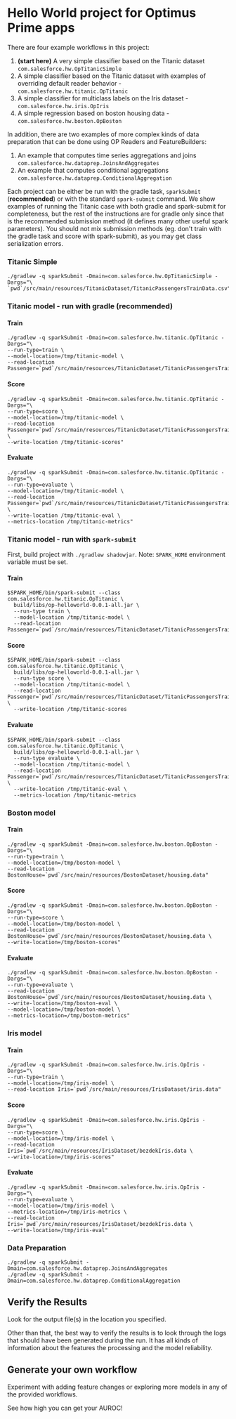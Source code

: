# Hello World project for Optimus Prime apps

There are four example workflows in this project:
1) **(start here)** A very simple classifier based on the Titanic dataset `com.salesforce.hw.OpTitanicSimple`
2) A simple classifier based on the Titanic dataset with examples of overriding default reader behavior  - `com.salesforce.hw.titanic.OpTitanic`
3) A simple classifier for multiclass labels on the Iris dataset - `com.salesforce.hw.iris.OpIris`
4) A simple regression based on boston housing data - `com.salesforce.hw.boston.OpBoston`

In addition, there are two examples of more complex kinds of data preparation that can be done using OP Readers and FeatureBuilders:
1) An example that computes time series aggregations and joins `com.salesforce.hw.dataprep.JoinsAndAggregates`
2) An example that computes conditional aggregations `com.salesforce.hw.dataprep.ConditionalAggregation`

Each project can be either be run with the gradle task, `sparkSubmit` (**recommended**) or with the standard `spark-submit` command. We show examples of running the Titanic case with both gradle and spark-submit for completeness, but the rest of the instructions are for gradle only since that is the recommended submission method (it defines many other useful spark parameters). You should not mix submission methods (eg. don't train with the gradle task and score with spark-submit), as you may get class serialization errors.

### Titanic Simple
```shell
./gradlew -q sparkSubmit -Dmain=com.salesforce.hw.OpTitanicSimple -Dargs="\
`pwd`/src/main/resources/TitanicDataset/TitanicPassengersTrainData.csv"
```

### Titanic model - run with gradle (**recommended**)
#### Train
```shell
./gradlew -q sparkSubmit -Dmain=com.salesforce.hw.titanic.OpTitanic -Dargs="\
--run-type=train \
--model-location=/tmp/titanic-model \
--read-location Passenger=`pwd`/src/main/resources/TitanicDataset/TitanicPassengersTrainData.csv"
```
#### Score
```shell
./gradlew -q sparkSubmit -Dmain=com.salesforce.hw.titanic.OpTitanic -Dargs="\
--run-type=score \
--model-location=/tmp/titanic-model \
--read-location Passenger=`pwd`/src/main/resources/TitanicDataset/TitanicPassengersTrainData.csv \
--write-location /tmp/titanic-scores"
```
#### Evaluate
```shell
./gradlew -q sparkSubmit -Dmain=com.salesforce.hw.titanic.OpTitanic -Dargs="\
--run-type=evaluate \
--model-location=/tmp/titanic-model \
--read-location Passenger=`pwd`/src/main/resources/TitanicDataset/TitanicPassengersTrainData.csv \
--write-location /tmp/titanic-eval \
--metrics-location /tmp/titanic-metrics"
```

### Titanic model - run with `spark-submit`

First, build project with `./gradlew shadowjar`.
Note: `SPARK_HOME` environment variable must be set.

#### Train
```shell
$SPARK_HOME/bin/spark-submit --class com.salesforce.hw.titanic.OpTitanic \
  build/libs/op-helloworld-0.0.1-all.jar \
  --run-type train \
  --model-location /tmp/titanic-model \
  --read-location Passenger=`pwd`/src/main/resources/TitanicDataset/TitanicPassengersTrainData.csv
```
#### Score
```shell
$SPARK_HOME/bin/spark-submit --class com.salesforce.hw.titanic.OpTitanic \
  build/libs/op-helloworld-0.0.1-all.jar \
  --run-type score \
  --model-location /tmp/titanic-model \
  --read-location Passenger=`pwd`/src/main/resources/TitanicDataset/TitanicPassengersTrainData.csv \
  --write-location /tmp/titanic-scores
```
#### Evaluate
```shell
$SPARK_HOME/bin/spark-submit --class com.salesforce.hw.titanic.OpTitanic \
  build/libs/op-helloworld-0.0.1-all.jar \
  --run-type evaluate \
  --model-location /tmp/titanic-model \
  --read-location Passenger=`pwd`/src/main/resources/TitanicDataset/TitanicPassengersTrainData.csv \
  --write-location /tmp/titanic-eval \
  --metrics-location /tmp/titanic-metrics
```

### Boston model
#### Train
```shell
./gradlew -q sparkSubmit -Dmain=com.salesforce.hw.boston.OpBoston -Dargs="\
--run-type=train \
--model-location=/tmp/boston-model \
--read-location BostonHouse=`pwd`/src/main/resources/BostonDataset/housing.data"
```
#### Score
```shell
./gradlew -q sparkSubmit -Dmain=com.salesforce.hw.boston.OpBoston -Dargs="\
--run-type=score \
--model-location=/tmp/boston-model \
--read-location BostonHouse=`pwd`/src/main/resources/BostonDataset/housing.data \
--write-location=/tmp/boston-scores"
```
#### Evaluate
```shell
./gradlew -q sparkSubmit -Dmain=com.salesforce.hw.boston.OpBoston -Dargs="\
--run-type=evaluate \
--read-location BostonHouse=`pwd`/src/main/resources/BostonDataset/housing.data \
--write-location=/tmp/boston-eval \
--model-location=/tmp/boston-model \
--metrics-location=/tmp/boston-metrics"
```

### Iris model
#### Train
```shell
./gradlew -q sparkSubmit -Dmain=com.salesforce.hw.iris.OpIris -Dargs="\
--run-type=train \
--model-location=/tmp/iris-model \
--read-location Iris=`pwd`/src/main/resources/IrisDataset/iris.data"
```
#### Score
```shell
./gradlew -q sparkSubmit -Dmain=com.salesforce.hw.iris.OpIris -Dargs="\
--run-type=score \
--model-location=/tmp/iris-model \
--read-location Iris=`pwd`/src/main/resources/IrisDataset/bezdekIris.data \
--write-location=/tmp/iris-scores"
```
#### Evaluate
```shell
./gradlew -q sparkSubmit -Dmain=com.salesforce.hw.iris.OpIris -Dargs="\
--run-type=evaluate \
--model-location=/tmp/iris-model \
--metrics-location=/tmp/iris-metrics \
--read-location Iris=`pwd`/src/main/resources/IrisDataset/bezdekIris.data \
--write-location=/tmp/iris-eval"
```

### Data Preparation
```shell
./gradlew -q sparkSubmit -Dmain=com.salesforce.hw.dataprep.JoinsAndAggregates
./gradlew -q sparkSubmit -Dmain=com.salesforce.hw.dataprep.ConditionalAggregation
```

## Verify the Results

Look for the output file(s) in the location you specified.

Other than that, the best way to verify the results is to look through the logs that should have been generated during the run. It has all kinds of information about the features the processing and the model reliability.

## Generate your own workflow

Experiment with adding feature changes or exploring more models in any of the provided workflows.

See how high you can get your AUROC!
